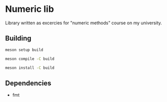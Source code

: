 # Numeric lib

Library written as excercies for "numeric methods" course on my university.

## Building

```bash
meson setup build
```
```bash
meson compile -C build
```
```bash
meson install -C build
```

## Dependencies
 - fmt

